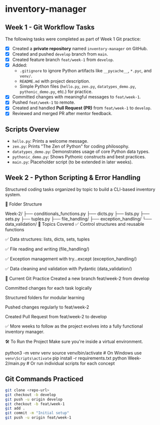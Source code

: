 # inventory-manager



##  Week 1 - Git Workflow Tasks

The following tasks were completed as part of Week 1 Git practice:

- [x] Created a **private repository** named `inventory-manager` on GitHub.
- [x] Created and pushed `develop` branch from `main`.
- [x] Created feature branch `feat/week-1` from `develop`.
- [x] Added:
  - `.gitignore` to ignore Python artifacts like `__pycache__`, `*.pyc`, and `venv/`.
  - `README.md` with project description.
  - Simple Python files (`hello.py`, `zen.py`, `datatypes_demo.py`, `pythonic_demo.py`, etc.) for practice.
- [x] Committed changes with meaningful messages to `feat/week-1`.
- [x] Pushed `feat/week-1` to remote.
- [x] Created and handled **Pull Request (PR)** from `feat/week-1` to `develop`.
- [x] Reviewed and merged PR after mentor feedback.

##  Scripts Overview

- `hello.py`: Prints a welcome message.
- `zen.py`: Prints "The Zen of Python" for coding philosophy.
- `datatypes_demo.py`: Demonstrates usage of core Python data types.
- `pythonic_demo.py`: Shows Pythonic constructs and best practices.
- `main.py`: Placeholder script (to be extended in later weeks).

## Week 2 - Python Scripting & Error Handling
Structured coding tasks organized by topic to build a CLI-based inventory system.

📁 Folder Structure

Week-2/
├── conditionals_functions.py
├── dicts.py
├── lists.py
├── sets.py
├── tuples.py
├── file_handling/
├── exception_handling/
└── data_validation/
📌 Topics Covered
✅ Control structures and reusable functions

✅ Data structures: lists, dicts, sets, tuples

✅ File reading and writing (file_handling/)

✅ Exception management with try...except (exception_handling/)

✅ Data cleaning and validation with Pydantic (data_validation/)

🧪 Current Git Practice
 Created a new branch feat/week-2 from develop

 Committed changes for each task logically

 Structured folders for modular learning

 Pushed changes regularly to feat/week-2

 Created Pull Request from feat/week-2 to develop

✅ More weeks to follow as the project evolves into a fully functional inventory manager.

🛠️ To Run the Project
Make sure you're inside a virtual environment.

python3 -m venv venv
source venv/bin/activate  # On Windows use `venv\Scripts\activate`
pip install -r requirements.txt
python Week-2/main.py     # Or run individual scripts for each concept


##  Git Commands Practiced

```bash
git clone <repo-url>
git checkout -b develop
git push -u origin develop
git checkout -b feat/week-1
git add .
git commit -m "Initial setup"
git push -u origin feat/week-1
